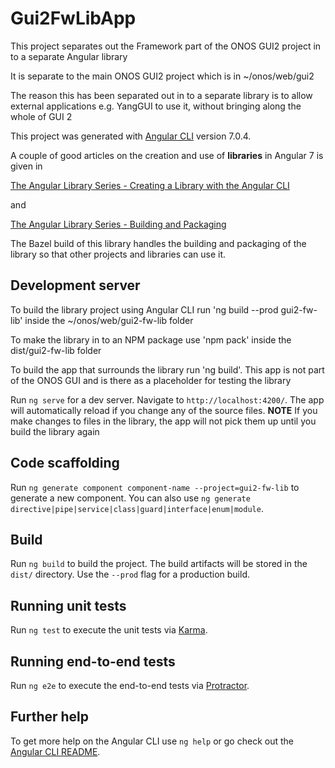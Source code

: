 # Gui2FwLibApp

This project separates out the Framework part of the ONOS GUI2 project in to a separate Angular library

It is separate to the main ONOS GUI2 project which is in ~/onos/web/gui2

The reason this has been separated out in to a separate library is to allow
external applications e.g. YangGUI to use it, without bringing along the
whole of GUI 2

This project was generated with [Angular CLI](https://github.com/angular/angular-cli) version 7.0.4.

A couple of good articles on the creation and use of __libraries__ in Angular 7 is given in

[The Angular Library Series - Creating a Library with the Angular CLI](https://blog.angularindepth.com/creating-a-library-in-angular-6-87799552e7e5)

and

[The Angular Library Series - Building and Packaging](https://blog.angularindepth.com/creating-a-library-in-angular-6-part-2-6e2bc1e14121)

The Bazel build of this library handles the building and packaging of the library
so that other projects and libraries can use it.

## Development server

To build the library project using Angular CLI run 'ng build --prod gui2-fw-lib'
inside the ~/onos/web/gui2-fw-lib folder

To make the library in to an NPM package use 'npm pack' inside the dist/gui2-fw-lib folder

To build the app that surrounds the library run 'ng build'. This app is not
part of the ONOS GUI and is there as a placeholder for testing the library

Run `ng serve` for a dev server. Navigate to `http://localhost:4200/`.
The app will automatically reload if you change any of the source files.
__NOTE__ If you make changes to files in the library, the app will not pick them up until you build the library again

## Code scaffolding

Run `ng generate component component-name --project=gui2-fw-lib` to generate a new component. You can also use `ng generate directive|pipe|service|class|guard|interface|enum|module`.

## Build

Run `ng build` to build the project. The build artifacts will be stored in the `dist/` directory. Use the `--prod` flag for a production build.

## Running unit tests

Run `ng test` to execute the unit tests via [Karma](https://karma-runner.github.io).

## Running end-to-end tests

Run `ng e2e` to execute the end-to-end tests via [Protractor](http://www.protractortest.org/).

## Further help

To get more help on the Angular CLI use `ng help` or go check out the [Angular CLI README](https://github.com/angular/angular-cli/blob/master/README.md).
